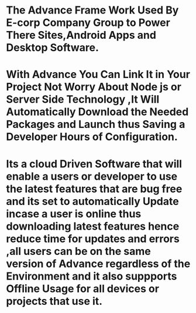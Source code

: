 # The Advance Frame Work Used By E-corp Company Group to Power There Sites,Android Apps and Desktop Software.
# With Advance You Can Link It in Your Project Not Worry About Node js or Server Side Technology ,It Will Automatically Download the Needed Packages and Launch thus Saving a Developer Hours of Configuration.
# Its a cloud Driven Software that will enable a users or developer to use the latest features that are bug free and its set to automatically Update incase a user is online thus downloading latest features hence reduce time for updates and errors ,all users can be on the same version of Advance regardless of the Environment and it also suppports Offline Usage for all devices or projects that use it.